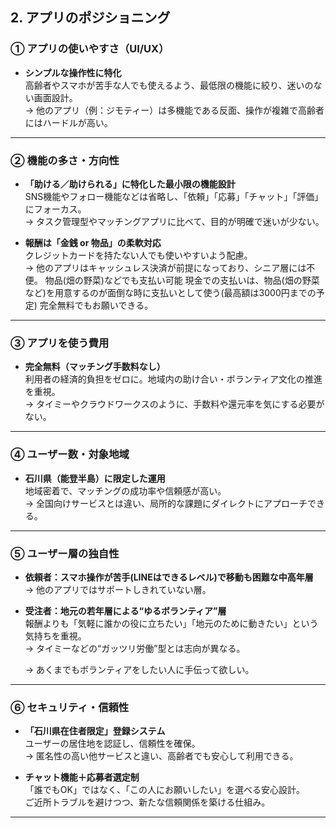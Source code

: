 ## 2. アプリのポジショニング

### ① アプリの使いやすさ（UI/UX）

- **シンプルな操作性に特化**  
  高齢者やスマホが苦手な人でも使えるよう、最低限の機能に絞り、迷いのない画面設計。  
  → 他のアプリ（例：ジモティー）は多機能である反面、操作が複雑で高齢者にはハードルが高い。

---

### ② 機能の多さ・方向性

- **「助ける／助けられる」に特化した最小限の機能設計**  
  SNS機能やフォロー機能などは省略し、「依頼」「応募」「チャット」「評価」にフォーカス。  
  → タスク管理型やマッチングアプリに比べて、目的が明確で迷いが少ない。

- **報酬は「金銭 or 物品」の柔軟対応**  
  クレジットカードを持たない人でも使いやすいよう配慮。  
  → 他のアプリはキャッシュレス決済が前提になっており、シニア層には不便。
  物品(畑の野菜)などでも支払い可能
  現金での支払いは、物品(畑の野菜など)を用意するのが面倒な時に支払いとして使う(最高額は3000円までの予定)
  完全無料でもお願いできる。

---

### ③ アプリを使う費用

- **完全無料（マッチング手数料なし）**  
  利用者の経済的負担をゼロに。地域内の助け合い・ボランティア文化の推進を重視。  
  → タイミーやクラウドワークスのように、手数料や還元率を気にする必要がない。

---

### ④ ユーザー数・対象地域

- **石川県（能登半島）に限定した運用**  
  地域密着で、マッチングの成功率や信頼感が高い。  
  → 全国向けサービスとは違い、局所的な課題にダイレクトにアプローチできる。

---

### ⑤ ユーザー層の独自性

- **依頼者：スマホ操作が苦手(LINEはできるレベル)で移動も困難な中高年層**  
  → 他のアプリではサポートしきれていない層。

- **受注者：地元の若年層による“ゆるボランティア”層**  
  報酬よりも「気軽に誰かの役に立ちたい」「地元のために動きたい」という気持ちを重視。  
  → タイミーなどの“ガッツリ労働”型とは志向が異なる。
  
  → あくまでもボランティアをしたい人に手伝って欲しい。

---

### ⑥ セキュリティ・信頼性

- **「石川県在住者限定」登録システム**  
  ユーザーの居住地を認証し、信頼性を確保。  
  → 匿名性の高い他サービスと違い、高齢者でも安心して利用できる。

- **チャット機能＋応募者選定制**  
  「誰でもOK」ではなく、「この人にお願いしたい」を選べる安心設計。  
  ご近所トラブルを避けつつ、新たな信頼関係を築ける仕組み。

---
